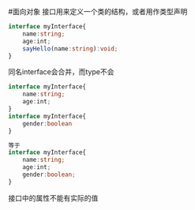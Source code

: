 
#面向对象 
接口用来定义一个类的结构，或者用作类型声明
```ts
interface myInterface{
	name:string;
	age:int;
	sayHello(name:string):void;
}
```
同名interface会合并，而type不会
```ts
interface myInterface{
	name:string;
	age:int;
}
interface myInterface{
	gender:boolean
}

等于
interface myInterface{
	name:string;
	age:int;
	gender:boolean;
}

```
接口中的属性不能有实际的值